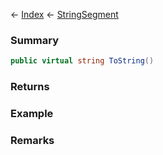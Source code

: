 ← [Index](Api-Index) ← [StringSegment](VRage.Game.ModAPI.Ingame.Utilities.StringSegment)

### Summary

```csharp
public virtual string ToString()
```

### Returns

### Example

### Remarks

